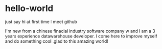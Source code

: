 # hello-world
just say hi at first time I meet github

I'm new from a chinese finacial industry software company w and I am a 3 years experience datawarehouse developer.
I come here to improve myself and do something cool .glad to this amazing world!
